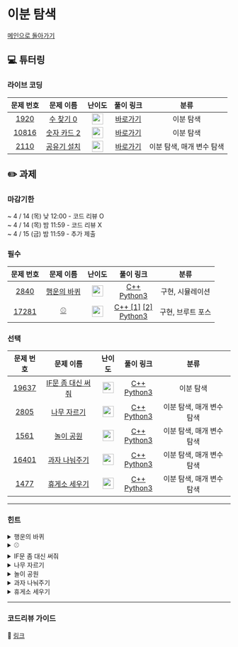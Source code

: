 # 이분 탐색

[메인으로 돌아가기](https://github.com/Altu-Bitu-2/Notice)

## 💻 튜터링

### 라이브 코딩

|문제 번호|문제 이름|난이도|풀이 링크|분류|
| :-----: | :-----: | :-----: | :-----: | :-----: |
|<a href="https://www.acmicpc.net/problem/1920" target="_blank">1920</a>|<a href="https://www.acmicpc.net/problem/1920" target="_blank">수 찾기 0</a>|<img height="25px" width="25px" src="https://static.solved.ac/tier_small/7.svg"/>|[바로가기](https://github.com/Altu-Bitu-2/Notice/blob/main/04%EC%9B%94%2008%EC%9D%BC%20-%20%EC%9D%B4%EB%B6%84%20%ED%83%90%EC%83%89/%EB%9D%BC%EC%9D%B4%EB%B8%8C%20%EC%BD%94%EB%94%A9/1920.cpp)|이분 탐색|
|<a href="https://www.acmicpc.net/problem/10816" target="_blank">10816</a>|<a href="https://www.acmicpc.net/problem/10816" target="_blank">숫자 카드 2</a>|<img height="25px" width="25px" src="https://static.solved.ac/tier_small/7.svg"/>|[바로가기](https://github.com/Altu-Bitu-2/Notice/blob/main/04%EC%9B%94%2008%EC%9D%BC%20-%20%EC%9D%B4%EB%B6%84%20%ED%83%90%EC%83%89/%EB%9D%BC%EC%9D%B4%EB%B8%8C%20%EC%BD%94%EB%94%A9/10816.cpp)|이분 탐색|
|<a href="https://www.acmicpc.net/problem/2110" target="_blank">2110</a>|<a href="https://www.acmicpc.net/problem/2110" target="_blank">공유기 설치</a>|<img height="25px" width="25px" src="https://static.solved.ac/tier_small/11.svg"/>|[바로가기](https://github.com/Altu-Bitu-2/Notice/blob/main/04%EC%9B%94%2008%EC%9D%BC%20-%20%EC%9D%B4%EB%B6%84%20%ED%83%90%EC%83%89/%EB%9D%BC%EC%9D%B4%EB%B8%8C%20%EC%BD%94%EB%94%A9/2110.cpp)|이분 탐색, 매개 변수 탐색|


## ✏️ 과제
### 마감기한
~ 4 / 14 (목) 낮 12:00 - 코드 리뷰 O </br>
~ 4 / 14 (목) 밤 11:59 - 코드 리뷰 X </br>
~ 4 / 15 (금) 밤 11:59 - 추가 제출 </br>

### 필수

|문제 번호|문제 이름|난이도|풀이 링크|분류|
| :-----: | :-----: | :-----: | :-----: | :-----: |
|<a href="https://www.acmicpc.net/problem/2840" target="_blank">2840</a>|<a href="https://www.acmicpc.net/problem/2840" target="_blank">행운의 바퀴</a>|<img height="25px" width="25px" src="https://static.solved.ac/tier_small/7.svg"/>|[C++](https://github.com/Altu-Bitu-2/Notice/blob/main/04%EC%9B%94%2008%EC%9D%BC%20-%20%EC%9D%B4%EB%B6%84%20%ED%83%90%EC%83%89/%EA%B3%BC%EC%A0%9C/2840.cpp)<br/>[Python3](https://github.com/Altu-Bitu-2/Notice/blob/main/04%EC%9B%94%2008%EC%9D%BC%20-%20%EC%9D%B4%EB%B6%84%20%ED%83%90%EC%83%89/%EA%B3%BC%EC%A0%9C/2840.py)|구현, 시뮬레이션|
|<a href="https://www.acmicpc.net/problem/17281" target="_blank">17281</a>|<a href="https://www.acmicpc.net/problem/17281" target="_blank">⚾</a>|<img height="25px" width="25px" src="https://static.solved.ac/tier_small/12.svg"/>|[C++ [1]](https://github.com/Altu-Bitu-2/Notice/blob/main/04%EC%9B%94%2008%EC%9D%BC%20-%20%EC%9D%B4%EB%B6%84%20%ED%83%90%EC%83%89/%EA%B3%BC%EC%A0%9C/17281_v1.cpp) [[2]](https://github.com/Altu-Bitu-2/Notice/blob/main/04%EC%9B%94%2008%EC%9D%BC%20-%20%EC%9D%B4%EB%B6%84%20%ED%83%90%EC%83%89/%EA%B3%BC%EC%A0%9C/17281_v2.cpp)<br/>[Python3](https://github.com/Altu-Bitu-2/Notice/blob/main/04%EC%9B%94%2008%EC%9D%BC%20-%20%EC%9D%B4%EB%B6%84%20%ED%83%90%EC%83%89/%EA%B3%BC%EC%A0%9C/17281.py)|구현, 브루트 포스|

### 선택

|문제 번호|문제 이름|난이도|풀이 링크|분류|
| :-----: | :-----: | :-----: | :-----: | :-----: |
|<a href="https://www.acmicpc.net/problem/19637" target="_blank">19637</a>|<a href="https://www.acmicpc.net/problem/19637" target="_blank">IF문 좀 대신 써줘</a>|<img height="25px" width="25px" src="https://static.solved.ac/tier_small/8.svg"/>|[C++](https://github.com/Altu-Bitu-2/Notice/blob/main/04%EC%9B%94%2008%EC%9D%BC%20-%20%EC%9D%B4%EB%B6%84%20%ED%83%90%EC%83%89/%EA%B3%BC%EC%A0%9C/19637.cpp)<br/>[Python3](https://github.com/Altu-Bitu-2/Notice/blob/main/04%EC%9B%94%2008%EC%9D%BC%20-%20%EC%9D%B4%EB%B6%84%20%ED%83%90%EC%83%89/%EA%B3%BC%EC%A0%9C/19637.py)|이분 탐색|
|<a href="https://www.acmicpc.net/problem/2805" target="_blank">2805</a>|<a href="https://www.acmicpc.net/problem/2805" target="_blank">나무 자르기</a>|<img height="25px" width="25px" src="https://static.solved.ac/tier_small/8.svg"/>|[C++](https://github.com/Altu-Bitu-2/Notice/blob/main/04%EC%9B%94%2008%EC%9D%BC%20-%20%EC%9D%B4%EB%B6%84%20%ED%83%90%EC%83%89/%EA%B3%BC%EC%A0%9C/2805.cpp)<br/>[Python3](https://github.com/Altu-Bitu-2/Notice/blob/main/04%EC%9B%94%2008%EC%9D%BC%20-%20%EC%9D%B4%EB%B6%84%20%ED%83%90%EC%83%89/%EA%B3%BC%EC%A0%9C/2805.py)|이분 탐색, 매개 변수 탐색|
|<a href="https://www.acmicpc.net/problem/1561" target="_blank">1561</a>|<a href="https://www.acmicpc.net/problem/1561" target="_blank">놀이 공원</a>|<img height="25px" width="25px" src="https://static.solved.ac/tier_small/14.svg"/>|[C++](https://github.com/Altu-Bitu-2/Notice/blob/main/04%EC%9B%94%2008%EC%9D%BC%20-%20%EC%9D%B4%EB%B6%84%20%ED%83%90%EC%83%89/%EA%B3%BC%EC%A0%9C/1561.cpp)<br/>[Python3](https://github.com/Altu-Bitu-2/Notice/blob/main/04%EC%9B%94%2008%EC%9D%BC%20-%20%EC%9D%B4%EB%B6%84%20%ED%83%90%EC%83%89/%EA%B3%BC%EC%A0%9C/1561.py)|이분 탐색, 매개 변수 탐색|
|<a href="https://www.acmicpc.net/problem/16401" target="_blank">16401</a>|<a href="https://www.acmicpc.net/problem/16401" target="_blank">과자 나눠주기</a>|<img height="25px" width="25px" src="https://static.solved.ac/tier_small/8.svg"/>|[C++](https://github.com/Altu-Bitu-2/Notice/blob/main/04%EC%9B%94%2008%EC%9D%BC%20-%20%EC%9D%B4%EB%B6%84%20%ED%83%90%EC%83%89/%EA%B3%BC%EC%A0%9C/16401.cpp)<br/>[Python3](https://github.com/Altu-Bitu-2/Notice/blob/main/04%EC%9B%94%2008%EC%9D%BC%20-%20%EC%9D%B4%EB%B6%84%20%ED%83%90%EC%83%89/%EA%B3%BC%EC%A0%9C/16401.py)|이분 탐색, 매개 변수 탐색|
|<a href="https://www.acmicpc.net/problem/1477" target="_blank">1477</a>|<a href="https://www.acmicpc.net/problem/1477" target="_blank">휴게소 세우기</a>|<img height="25px" width="25px" src="https://static.solved.ac/tier_small/12.svg"/>|[C++](https://github.com/Altu-Bitu-2/Notice/blob/main/04%EC%9B%94%2008%EC%9D%BC%20-%20%EC%9D%B4%EB%B6%84%20%ED%83%90%EC%83%89/%EA%B3%BC%EC%A0%9C/1477.cpp)<br/>[Python3](https://github.com/Altu-Bitu-2/Notice/blob/main/04%EC%9B%94%2008%EC%9D%BC%20-%20%EC%9D%B4%EB%B6%84%20%ED%83%90%EC%83%89/%EA%B3%BC%EC%A0%9C/1477.py)|이분 탐색, 매개 변수 탐색|


---

### 힌트

<details>
<summary>행운의 바퀴</summary>
<div markdown="1">
&nbsp;&nbsp;&nbsp;&nbsp;바퀴를 직접 돌릴 수도 있지만, 화살표가 가르키는 위치를 바꾸면서 답을 구해도 될거 같아요. 그리고, 바퀴에 있는 알파벳은 중복될 수 없다는 점을 주의해야 해요.
</div>
</details>

<details>
<summary>⚾</summary>
<div markdown="1">
&nbsp;&nbsp;&nbsp;&nbsp;입력이 그렇게 크지 않네요! 모든 경우의 수를 다 해보면 될 것 같아요. 야구를 잘 모른다면 문제에 설명이 잘 되어있으니 다시 한 번 읽어볼까요?
</div>
</details>

<details>
<summary>IF문 좀 대신 써줘</summary>
<div markdown="1">
&nbsp;&nbsp;&nbsp;&nbsp;이 문제는 직접 구현해도 되지만, 라이브러리를 이용할 수도 있을 것 같아요!
</div>
</details>

<details>
<summary>나무 자르기</summary>
<div markdown="1">
&nbsp;&nbsp;&nbsp;&nbsp; M미터의 나무를 만드는 정답 중 높이의 최댓값을 구하려고 하기보다, 정답이 될 수 있는 경우의 수들 중 M미터의 나무를 만드는가에 대해 검사하면 좋을 것 같아요.
</div>
</details>

<details>
<summary>놀이 공원</summary>
<div markdown="1">
&nbsp;&nbsp;&nbsp;&nbsp;마지막 아이가 놀이기구를 타는 데 필요한 시간을 알아볼까요? 이걸 구하기 위해 우선, 놀이기구에 타는 아이의 번호를 시간별로 정리해보면 좋을 것 같아요. 특히 예제 3에 대해서 어느 시간에 몇 번 아이가 어느 놀이기구를 타는지 쭉 정리해보면, 각 시간 별 아이들의 번호를 구하는 규칙을 찾을 수 있을 거예요.
</div>
</details>

<details>
<summary>과자 나눠주기</summary>
<div markdown="1">
&nbsp;&nbsp;&nbsp;&nbsp;과자의 길이는 모두 같아야 하며, 최대값을 찾아야 하네요! 정답 가능한 구간을 잘 설정하는 게 중요해요.
</div>
</details>

<details>
<summary>휴게소 세우기</summary>
<div markdown="1">
&nbsp;&nbsp;&nbsp;&nbsp;튜터링 때 다룬 응용 문제와 매우 유사해 보여요. 휴게소가 없는 구간의 최댓값에 대해 휴게소를 M개 설치할 수 있는지 살펴볼까요?
</div>
</details>

---

### 코드리뷰 가이드

🔗 [링크](https://www.notion.so/04-08-a02bb0ccf096445a9895c4b849762858)

